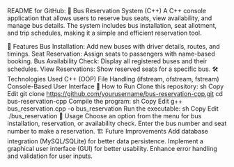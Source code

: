 README for GitHub:
🚌 Bus Reservation System (C++)
A C++ console application that allows users to reserve bus seats, view availability, and manage bus details. The system includes bus installation, seat allotment, and trip schedules, making it a simple and efficient reservation tool.

🚀 Features
Bus Installation: Add new buses with driver details, routes, and timings.
Seat Reservation: Assign seats to passengers with name-based booking.
Bus Availability Check: Display all registered buses and their schedules.
View Reservations: Show reserved seats for a specific bus.
🛠️ Technologies Used
C++ (OOP)
File Handling (ifstream, ofstream, fstream)
Console-Based User Interface
📌 How to Run
Clone this repository:
sh
Copy
Edit
git clone https://github.com/yourusername/bus-reservation-cpp.git
cd bus-reservation-cpp
Compile the program:
sh
Copy
Edit
g++ bus_reservation.cpp -o bus_reservation
Run the executable:
sh
Copy
Edit
./bus_reservation
📜 Usage
Choose an option from the menu for bus installation, reservation, or availability check.
Enter the bus number and seat number to make a reservation.
🏗️ Future Improvements
Add database integration (MySQL/SQLite) for better data persistence.
Implement a graphical user interface (GUI) for better usability.
Enhance error handling and validation for user inputs.

